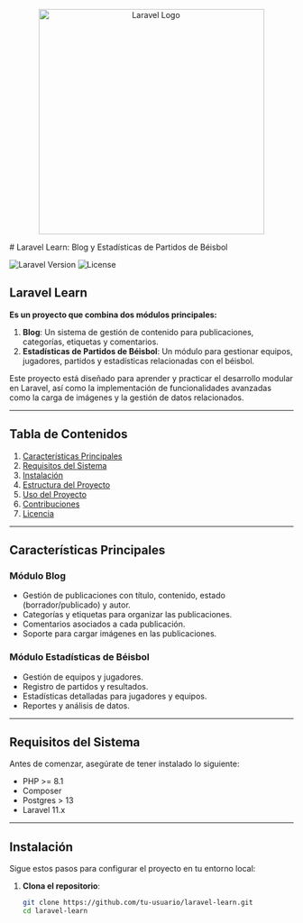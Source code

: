 <p align="center"><a href="https://laravel.com" target="_blank"><img src="https://raw.githubusercontent.com/laravel/art/master/logo-lockup/5%20SVG/2%20CMYK/1%20Full%20Color/laravel-logolockup-cmyk-red.svg" width="400" alt="Laravel Logo"></a></p>
# Laravel Learn: Blog y Estadísticas de Partidos de Béisbol

![Laravel Version](https://img.shields.io/badge/Laravel-11.x-brightgreen) ![License](https://img.shields.io/badge/license-MIT-blue)

## Laravel Learn

**Es un proyecto que combina dos módulos principales:**

1. **Blog**: Un sistema de gestión de contenido para publicaciones, categorías, etiquetas y comentarios.
2. **Estadísticas de Partidos de Béisbol**: Un módulo para gestionar equipos, jugadores, partidos y estadísticas relacionadas con el béisbol.

Este proyecto está diseñado para aprender y practicar el desarrollo modular en Laravel, así como la implementación de funcionalidades avanzadas como la carga de imágenes y la gestión de datos relacionados.

---

## Tabla de Contenidos

1. [Características Principales](#características-principales)
2. [Requisitos del Sistema](#requisitos-del-sistema)
3. [Instalación](#instalación)
4. [Estructura del Proyecto](#estructura-del-proyecto)
5. [Uso del Proyecto](#uso-del-proyecto)
6. [Contribuciones](#contribuciones)
7. [Licencia](#licencia)

---

## Características Principales

### Módulo Blog

-   Gestión de publicaciones con título, contenido, estado (borrador/publicado) y autor.
-   Categorías y etiquetas para organizar las publicaciones.
-   Comentarios asociados a cada publicación.
-   Soporte para cargar imágenes en las publicaciones.

### Módulo Estadísticas de Béisbol

-   Gestión de equipos y jugadores.
-   Registro de partidos y resultados.
-   Estadísticas detalladas para jugadores y equipos.
-   Reportes y análisis de datos.

---

## Requisitos del Sistema

Antes de comenzar, asegúrate de tener instalado lo siguiente:

-   PHP >= 8.1
-   Composer
-   Postgres > 13
-   Laravel 11.x

---

## Instalación

Sigue estos pasos para configurar el proyecto en tu entorno local:

1. **Clona el repositorio**:
    ```bash
    git clone https://github.com/tu-usuario/laravel-learn.git
    cd laravel-learn
    ```
